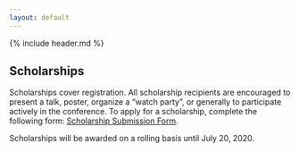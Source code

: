 ```yaml
---
layout: default
---
```


{% include header.md %}

## Scholarships

Scholarships cover registration. All scholarship recipients
are encouraged to present a talk, poster, organize a “watch party”, or generally to participate actively in the conference.
To apply for a scholarship, complete
the following form: [Scholarship Submission Form](https://docs.google.com/forms/d/e/1FAIpQLSdr__Ox7kWpTV0lwjJ7skD617HcWFQmPrJqyMpVN27darvZQg/viewform).

Scholarships will be awarded on a rolling basis until July 20, 2020.
